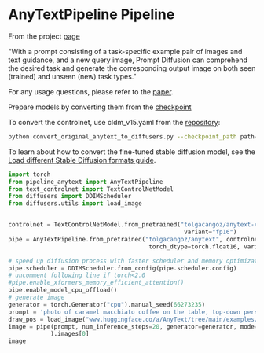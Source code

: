 # AnyTextPipeline Pipeline

From the project [page](https://zhendong-wang.github.io/prompt-diffusion.github.io/)

"With a prompt consisting of a task-specific example pair of images and text guidance, and a new query image, Prompt Diffusion can comprehend the desired task and generate the corresponding output image on both seen (trained) and unseen (new) task types."

For any usage questions, please refer to the [paper](https://arxiv.org/abs/2305.01115).

Prepare models by converting them from the [checkpoint](https://huggingface.co/zhendongw/prompt-diffusion)

To convert the controlnet, use cldm_v15.yaml from the [repository](https://github.com/Zhendong-Wang/Prompt-Diffusion/tree/main/models/):

```sh
python convert_original_anytext_to_diffusers.py --checkpoint_path path-to-network-step04999.ckpt --original_config_file path-to-cldm_v15.yaml --dump_path path-to-output-directory
```

To learn about how to convert the fine-tuned stable diffusion model, see the [Load different Stable Diffusion formats guide](https://huggingface.co/docs/diffusers/main/en/using-diffusers/other-formats).


```py
import torch
from pipeline_anytext import AnyTextPipeline
from text_controlnet import TextControlNetModel
from diffusers import DDIMScheduler
from diffusers.utils import load_image


controlnet = TextControlNetModel.from_pretrained("tolgacangoz/anytext-controlnet", torch_dtype=torch.float16,
                                                  variant="fp16")
pipe = AnyTextPipeline.from_pretrained("tolgacangoz/anytext", controlnet=controlnet,
                                        torch_dtype=torch.float16, variant="fp16")

# speed up diffusion process with faster scheduler and memory optimization
pipe.scheduler = DDIMScheduler.from_config(pipe.scheduler.config)
# uncomment following line if torch<2.0
#pipe.enable_xformers_memory_efficient_attention()
pipe.enable_model_cpu_offload()
# generate image
generator = torch.Generator("cpu").manual_seed(66273235)
prompt = 'photo of caramel macchiato coffee on the table, top-down perspective, with "Any" "Text" written on it using cream'
draw_pos = load_image("www.huggingface.co/a/AnyText/tree/main/examples/gen9.png")
image = pipe(prompt, num_inference_steps=20, generator=generator, mode="generate", draw_pos=draw_pos,
            ).images[0]
image
```
